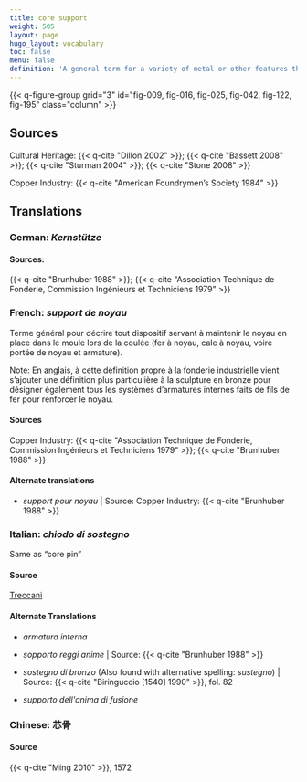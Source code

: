 ```yaml
---
title: core support
weight: 505
layout: page
hugo_layout: vocabulary
toc: false
menu: false
definition: 'A general term for a variety of metal or other features that reinforce or support the core during the casting process. This term is used in different ways depending on the context. In industry, it is applied to metal inserts or spacers that hold the core in place during the pour; therefore, {{< q-def "core pins" >}}, {{< q-def "chaplets" >}}, and {{< q-def "mold extensions" >}} are examples of core supports. In cultural contexts, the term is applied to internal wires or rods that help strengthen the core during assembly of the casting model and/or during the pour. Generally reserved for smaller wires in projecting limbs, or wires and rods used to strengthen joints between separately molded wax sections in the indirect lost-wax process. For clarity, when the second definition is intended, the term “internal core support” should be used.'
---
```


{{< q-figure-group grid="3" id="fig-009, fig-016, fig-025, fig-042, fig-122, fig-195" class="column" >}}

## Sources

Cultural Heritage: {{< q-cite "Dillon 2002" >}}; {{< q-cite "Bassett 2008" >}}; {{< q-cite "Sturman 2004" >}}; {{< q-cite "Stone 2008" >}}

Copper Industry: {{< q-cite "American Foundrymen’s Society 1984" >}}

## Translations

<div class="accordion">

### **German**: *Kernstütze*

#### Sources:

{{< q-cite "Brunhuber 1988" >}}; {{< q-cite "Association Technique de Fonderie, Commission Ingénieurs et Techniciens 1979" >}}

### **French**: *support de noyau*

Terme général pour décrire tout dispositif servant à maintenir le noyau en place dans le moule lors de la coulée (fer à noyau, cale à noyau, voire portée de noyau et armature).

<div class="backmatter">
Note: En anglais, à cette définition propre à la fonderie industrielle vient s’ajouter une définition plus particulière à la sculpture en bronze pour désigner également tous les systèmes d’armatures internes faits de fils de fer pour renforcer le noyau.
</div>

#### Sources

Copper Industry: {{< q-cite "Association Technique de Fonderie, Commission Ingénieurs et Techniciens 1979" >}}; {{< q-cite "Brunhuber 1988" >}}

#### Alternate translations

- *support pour noyau* | Source: Copper Industry: {{< q-cite "Brunhuber 1988" >}}

### **Italian**: *chiodo di sostegno*

Same as “core pin”

#### Source

[Treccani](https://www.treccani.it/enciclopedia/fusione_%28Enciclopedia-Italiana%29/)

#### Alternate Translations

- *armatura interna*

- *sopporto reggi anime* | Source: {{< q-cite "Brunhuber 1988" >}}

- *sostegno di bronzo* (Also found with alternative spelling: *sustegno*) | Source: {{< q-cite "Biringuccio [1540] 1990" >}}, fol. 82

- *supporto dell'anima di fusione*

### **Chinese**: 芯骨

#### Source

{{< q-cite "Ming 2010" >}}, 1572

</div>

